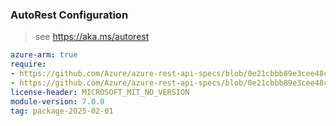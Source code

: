 ### AutoRest Configuration

> see https://aka.ms/autorest

``` yaml
azure-arm: true
require:
- https://github.com/Azure/azure-rest-api-specs/blob/0e21cbbb89e3cee48cfb544e1e322cb13a3080da/specification/compute/resource-manager/readme.md
- https://github.com/Azure/azure-rest-api-specs/blob/0e21cbbb89e3cee48cfb544e1e322cb13a3080da/specification/compute/resource-manager/readme.go.md
license-header: MICROSOFT_MIT_NO_VERSION
module-version: 7.0.0
tag: package-2025-02-01
```
